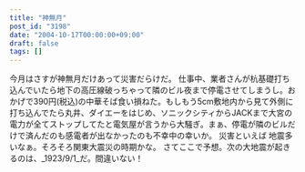```yaml
---
title: "神無月"
post_id: "3198"
date: "2004-10-17T00:00:00+09:00"
draft: false
tags: []
---
```



今月はさすが神無月だけあって災害だらけだ。 仕事中、業者さんが杭基礎打ち込んでいたら地下の高圧線破っちゃって隣のビル夜まで停電させてしまうし。おかげで390円(税込)の中華そば食い損ねた。もしもう5cm敷地内から見て外側に打ち込んでたら丸井、ダイエーをはじめ、ソニックシティからJACKまで大宮の電力が全てストップしてたと電気屋が言うから大騒ぎ。まぁ、停電が隣のビルだけで済んだのも感電者が出なかったのも不幸中の幸いか。 災害といえば 地震多いなぁ。そろそろ関東大震災の時期かな。 さてここで予想。次の大地震が起きるのは、_1923/9/1_だ。間違いない！
